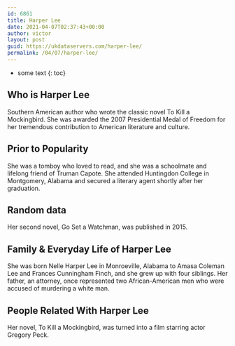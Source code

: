 ```yaml
---
id: 6861
title: Harper Lee
date: 2021-04-07T02:37:43+00:00
author: victor
layout: post
guid: https://ukdataservers.com/harper-lee/
permalink: /04/07/harper-lee/
---
```


* some text
{: toc}


## Who is Harper Lee



Southern American author who wrote the classic novel To Kill a Mockingbird. She was awarded the 2007 Presidential Medal of Freedom for her tremendous contribution to American literature and culture. 

                
                
                
## Prior to Popularity



She was a tomboy who loved to read, and she was a schoolmate and lifelong friend of Truman Capote. She attended Huntingdon College in Montgomery, Alabama and secured a literary agent shortly after her graduation. 

                
                
                
## Random data



Her second novel, Go Set a Watchman, was published in 2015. 

                
                
                
## Family & Everyday Life of Harper Lee



She was born Nelle Harper Lee in Monroeville, Alabama to Amasa Coleman Lee and Frances Cunningham Finch, and she grew up with four siblings. Her father, an attorney, once represented two African-American men who were accused of murdering a white man. 

                
                
                
## People Related With Harper Lee



Her novel, To Kill a Mockingbird, was turned into a film starring actor Gregory Peck. 

                
              
            
          
          
          